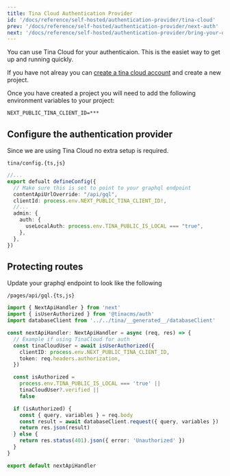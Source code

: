 ```yaml
---
title: Tina Cloud Authentication Provider
id: '/docs/reference/self-hosted/authentication-provider/tina-cloud'
prev: '/docs/reference/self-hosted/authentication-provider/next-auth'
next: '/docs/reference/self-hosted/authentication-provider/bring-your-own'
---
```


You can use Tina Cloud for your authenticaion. This is the easiet way to get up and running quickly.

If you have not alreay you can [create a tina cloud account](app.tina.io) and create a new project.

Once you have created a project you will need to add the following environment variables to your project:

```env
NEXT_PUBLIC_TINA_CLIENT_ID=***
```

## Configure the authentication provider

Since we are using Tina Cloud no extra setup is required.

`tina/config.{ts,js}`

```ts
//...
export defualt defineConfig({
  // Make sure this is set to point to your graphql endpoint
  contentApiUrlOverride: "/api/gql",
  clientId: process.env.NEXT_PUBLIC_TINA_CLIENT_ID!,
  //...
  admin: {
    auth: {
      useLocalAuth: process.env.TINA_PUBLIC_IS_LOCAL === "true",
    },
  },
})
```

## Protecting routes

Update your graphql endpoint to look like the following

`/pages/api/gql.{ts,js}`

```ts
import { NextApiHandler } from 'next'
import { isUserAuthorized } from '@tinacms/auth'
import databaseClient from '../../tina/__generated__/databaseClient'

const nextApiHandler: NextApiHandler = async (req, res) => {
  // Example if using TinaCloud for auth
  const tinaCloudUser = await isUserAuthorized({
    clientID: process.env.NEXT_PUBLIC_TINA_CLIENT_ID,
    token: req.headers.authorization,
  })

  const isAuthorized =
    process.env.TINA_PUBLIC_IS_LOCAL === 'true' ||
    tinaCloudUser?.verified ||
    false

  if (isAuthorized) {
    const { query, variables } = req.body
    const result = await databaseClient.request({ query, variables })
    return res.json(result)
  } else {
    return res.status(401).json({ error: 'Unauthorized' })
  }
}

export default nextApiHandler
```
